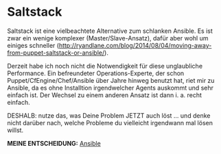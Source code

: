 # Saltstack
Saltstack ist eine vielbeachtete Alternative zum schlanken Ansible. Es ist zwar ein wenige komplexer (Master/Slave-Ansatz), dafür aber wohl um einiges schneller (http://ryandlane.com/blog/2014/08/04/moving-away-from-puppet-saltstack-or-ansible/).

Derzeit habe ich noch nicht die Notwendigkeit für diese unglaubliche Performance. Ein befreundeter Operations-Experte, der schon Puppet/CfEngine/Chef/Ansible über Jahre hinweg benutzt hat, riet mir zu Ansible, da es ohne Installtion irgendwelcher Agents auskommt und sehr einfach ist. Der Wechsel zu einem anderen Ansatz ist dann i. a. recht einfach. 

DESHALB: nutze das, was Deine Problem JETZT auch löst ... und denke nicht darüber nach, welche Probleme du vielleicht irgendwann mal lösen willst.

**MEINE ENTSCHEIDUNG:** [Ansible](ansible.md)



